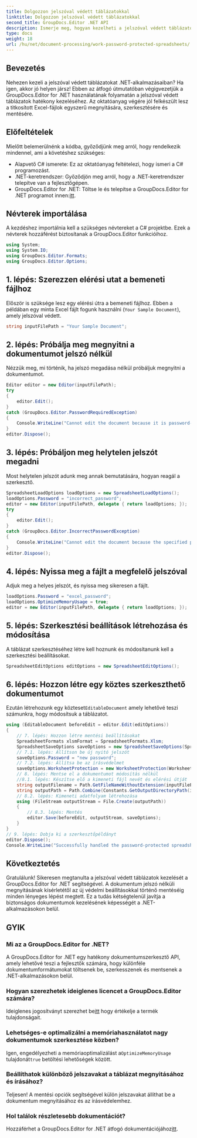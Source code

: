 ```yaml
---
title: Dolgozzon jelszóval védett táblázatokkal
linktitle: Dolgozzon jelszóval védett táblázatokkal
second_title: GroupDocs.Editor .NET API
description: Ismerje meg, hogyan kezelheti a jelszóval védett táblázatokat a GroupDocs.Editor for .NET segítségével. Ez a részletes útmutató végigvezeti a biztonságos Excel-fájlok megnyitásán.
type: docs
weight: 18
url: /hu/net/document-processing/work-password-protected-spreadsheets/
---
```

## Bevezetés
Nehezen kezeli a jelszóval védett táblázatokat .NET-alkalmazásaiban? Ha igen, akkor jó helyen jársz! Ebben az átfogó útmutatóban végigvezetjük a GroupDocs.Editor for .NET használatának folyamatán a jelszóval védett táblázatok hatékony kezeléséhez. Az oktatóanyag végére jól felkészült lesz a titkosított Excel-fájlok egyszerű megnyitására, szerkesztésére és mentésére.
## Előfeltételek
Mielőtt belemerülnénk a kódba, győződjünk meg arról, hogy rendelkezik mindennel, ami a követéshez szükséges:
- Alapvető C# ismerete: Ez az oktatóanyag feltételezi, hogy ismeri a C# programozást.
- .NET-keretrendszer: Győződjön meg arról, hogy a .NET-keretrendszer telepítve van a fejlesztőgépen.
-  GroupDocs.Editor for .NET: Töltse le és telepítse a GroupDocs.Editor for .NET programot innen:[itt](https://releases.groupdocs.com/editor/net/).
## Névterek importálása
A kezdéshez importálnia kell a szükséges névtereket a C# projektbe. Ezek a névterek hozzáférést biztosítanak a GroupDocs.Editor funkcióihoz.
```csharp
using System;
using System.IO;
using GroupDocs.Editor.Formats;
using GroupDocs.Editor.Options;
```
## 1. lépés: Szerezzen elérési utat a bemeneti fájlhoz
Először is szüksége lesz egy elérési útra a bemeneti fájlhoz. Ebben a példában egy minta Excel fájlt fogunk használni (`Your Sample Document`), amely jelszóval védett.
```csharp
string inputFilePath = "Your Sample Document";
```
## 2. lépés: Próbálja meg megnyitni a dokumentumot jelszó nélkül
Nézzük meg, mi történik, ha jelszó megadása nélkül próbáljuk megnyitni a dokumentumot.
```csharp
Editor editor = new Editor(inputFilePath);
try
{
    editor.Edit();
}
catch (GroupDocs.Editor.PasswordRequiredException)
{
    Console.WriteLine("Cannot edit the document because it is password-protected. A password is required.");
}
editor.Dispose();
```
## 3. lépés: Próbáljon meg helytelen jelszót megadni
Most helytelen jelszót adunk meg annak bemutatására, hogyan reagál a szerkesztő.
```csharp
SpreadsheetLoadOptions loadOptions = new SpreadsheetLoadOptions();
loadOptions.Password = "incorrect_password";
editor = new Editor(inputFilePath, delegate { return loadOptions; });
try
{
    editor.Edit();
}
catch (GroupDocs.Editor.IncorrectPasswordException)
{
    Console.WriteLine("Cannot edit the document because the specified password is incorrect.");
}
editor.Dispose();
```
## 4. lépés: Nyissa meg a fájlt a megfelelő jelszóval
Adjuk meg a helyes jelszót, és nyissa meg sikeresen a fájlt.
```csharp
loadOptions.Password = "excel_password";
loadOptions.OptimizeMemoryUsage = true;
editor = new Editor(inputFilePath, delegate { return loadOptions; });
```
## 5. lépés: Szerkesztési beállítások létrehozása és módosítása
A táblázat szerkesztéséhez létre kell hoznunk és módosítanunk kell a szerkesztési beállításokat.
```csharp
SpreadsheetEditOptions editOptions = new SpreadsheetEditOptions();
```
## 6. lépés: Hozzon létre egy köztes szerkeszthető dokumentumot
 Ezután létrehozunk egy közteset`EditableDocument` amely lehetővé teszi számunkra, hogy módosítsuk a táblázatot.
```csharp
using (EditableDocument beforeEdit = editor.Edit(editOptions))
{
    // 7. lépés: Hozzon létre mentési beállításokat
    SpreadsheetFormats xlsmFormat = SpreadsheetFormats.Xlsm;
    SpreadsheetSaveOptions saveOptions = new SpreadsheetSaveOptions(SpreadsheetFormats.Xlsm);
    // 7.1. lépés: Állítson be új nyitó jelszót
    saveOptions.Password = "new password";
    // 7.2. lépés: Állítsa be az írásvédelmet
    saveOptions.WorksheetProtection = new WorksheetProtection(WorksheetProtectionType.All, "write password");
    // 8. lépés: Mentse el a dokumentumot módosítás nélkül
    //8.1. lépés: Készítse elő a kimeneti fájl nevét és elérési útját
    string outputFilename = Path.GetFileNameWithoutExtension(inputFilePath) + "." + xlsmFormat.Extension;
    string outputPath = Path.Combine(Constants.GetOutputDirectoryPath(inputFilePath), outputFilename);
    // 8.2. lépés: Kimeneti adatfolyam létrehozása
    using (FileStream outputStream = File.Create(outputPath))
    {
        // 8.3. lépés: Mentés
        editor.Save(beforeEdit, outputStream, saveOptions);
    }
}
// 9. lépés: Dobja ki a szerkesztőpéldányt
editor.Dispose();
Console.WriteLine("Successfully handled the password-protected spreadsheet. Editor instance has been disposed: {0}", editor.IsDisposed ? "Yes" : "No");
```
## Következtetés
Gratulálunk! Sikeresen megtanulta a jelszóval védett táblázatok kezelését a GroupDocs.Editor for .NET segítségével. A dokumentum jelszó nélküli megnyitásának kísérletétől az új védelmi beállításokkal történő mentéséig minden lényeges lépést megtett. Ez a tudás kétségtelenül javítja a biztonságos dokumentumok kezelésének képességét a .NET-alkalmazásokon belül.
## GYIK
### Mi az a GroupDocs.Editor for .NET?
A GroupDocs.Editor for .NET egy hatékony dokumentumszerkesztő API, amely lehetővé teszi a fejlesztők számára, hogy különféle dokumentumformátumokat töltsenek be, szerkesszenek és mentsenek a .NET-alkalmazásokon belül.
### Hogyan szerezhetek ideiglenes licencet a GroupDocs.Editor számára?
 Ideiglenes jogosítványt szerezhet be[itt](https://purchase.groupdocs.com/temporary-license/) hogy értékelje a termék tulajdonságait.
### Lehetséges-e optimalizálni a memóriahasználatot nagy dokumentumok szerkesztése közben?
 Igen, engedélyezheti a memóriaoptimalizálást a`OptimizeMemoryUsage` tulajdonát`true` betöltési lehetőségek között.
### Beállíthatok különböző jelszavakat a táblázat megnyitásához és írásához?
Teljesen! A mentési opciók segítségével külön jelszavakat állíthat be a dokumentum megnyitásához és az írásvédelemhez.
### Hol találok részletesebb dokumentációt?
 Hozzáférhet a GroupDocs.Editor for .NET átfogó dokumentációjához[itt](https://reference.groupdocs.com/editor/net/).